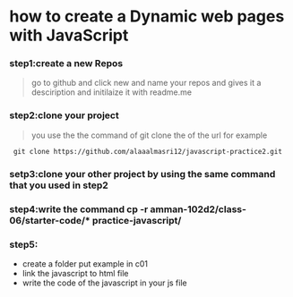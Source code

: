 # how to create a  Dynamic web pages with JavaScript 
### step1:create a new Repos
>go to github and click new and name your repos and gives it a desciription and initilaize it with readme.me
### step2:clone your project 
>you use the the command of git clone the of the url for example

` git clone https://github.com/alaaalmasri12/javascript-practice2.git`

### setp3:clone your other project by using the same command that you used in step2

### step4:write the command cp -r amman-102d2/class-06/starter-code/* practice-javascript/ 

### step5:

- create a folder put example in c01
- link the javascript to html file
- write the code of the javascript in your js file

